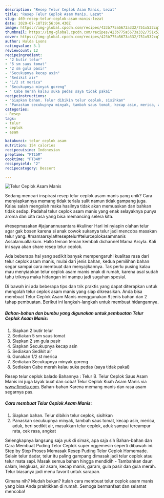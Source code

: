 ```yaml
---
description: "Resep Telur Ceplok Asam Manis, Lezat"
title: "Resep Telur Ceplok Asam Manis, Lezat"
slug: 469-resep-telur-ceplok-asam-manis-lezat
date: 2020-07-18T19:56:04.430Z
image: https://img-global.cpcdn.com/recipes/423b775a5673a332/751x532cq70/telur-ceplok-asam-manis-foto-resep-utama.jpg
thumbnail: https://img-global.cpcdn.com/recipes/423b775a5673a332/751x532cq70/telur-ceplok-asam-manis-foto-resep-utama.jpg
cover: https://img-global.cpcdn.com/recipes/423b775a5673a332/751x532cq70/telur-ceplok-asam-manis-foto-resep-utama.jpg
author: Hulda Lyons
ratingvalue: 3.1
reviewcount: 12
recipeingredient:
- "2 butir telur"
- "5 sm saus tomat"
- "2 sm gula pasir"
- "Secukupnya kecap asin"
- "Sedikit air"
- "1/2 st merica"
- "Secukupnya minyak goreng"
- " Cabe merah kalau suka pedas saya tidak pakai"
recipeinstructions:
- "Siapkan bahan. Telur dibikin telur ceplok, sisihkan"
- "Panaskan secukupnya minyak, tambah saus tomat, kecap asin, merica, aduk, beri sedikit air, masukkan telur ceplok, aduk sampai tercampur rata, cek rasa, angkat"
categories:
- Resep
tags:
- telur
- ceplok
- asam

katakunci: telur ceplok asam 
nutrition: 154 calories
recipecuisine: Indonesian
preptime: "PT15M"
cooktime: "PT34M"
recipeyield: "2"
recipecategory: Dessert

---
```



![Telur Ceplok Asam Manis](https://img-global.cpcdn.com/recipes/423b775a5673a332/751x532cq70/telur-ceplok-asam-manis-foto-resep-utama.jpg)

Sedang mencari inspirasi resep telur ceplok asam manis yang unik? Cara menyiapkannya memang tidak terlalu sulit namun tidak gampang juga. Kalau salah mengolah maka hasilnya tidak akan memuaskan dan bahkan tidak sedap. Padahal telur ceplok asam manis yang enak selayaknya punya aroma dan cita rasa yang bisa memancing selera kita.

#resepmasakan #jajanannusantara #kuliner Hari ini nyiapin olahan telur agar gak bosen karena si anak cowok sukanya telur jadi mencoba masakan telur yang. #mamaarsyla#reseptelur#telurceplokasammanis Assalamuallaikum. Hallo teman teman kembali dichannel Mama Arsyla. Kali ini saya akan share resep telur ceplok.

Ada beberapa hal yang sedikit banyak mempengaruhi kualitas rasa dari telur ceplok asam manis, mulai dari jenis bahan, kedua pemilihan bahan segar sampai cara membuat dan menyajikannya. Tak perlu pusing kalau mau menyiapkan telur ceplok asam manis enak di rumah, karena asal sudah tahu triknya maka hidangan ini mampu jadi suguhan spesial.


Di bawah ini ada beberapa tips dan trik praktis yang dapat diterapkan untuk mengolah telur ceplok asam manis yang siap dikreasikan. Anda bisa membuat Telur Ceplok Asam Manis menggunakan 8 jenis bahan dan 2 tahap pembuatan. Berikut ini langkah-langkah untuk membuat hidangannya.

<!--inarticleads1-->

##### Bahan-bahan dan bumbu yang digunakan untuk pembuatan Telur Ceplok Asam Manis:

1. Siapkan 2 butir telur
1. Sediakan 5 sm saus tomat
1. Siapkan 2 sm gula pasir
1. Siapkan Secukupnya kecap asin
1. Sediakan Sedikit air
1. Gunakan 1/2 st merica
1. Sediakan Secukupnya minyak goreng
1. Sediakan  Cabe merah kalau suka pedas (saya tidak pakai)


Resep telur ceplok balado Bahannya : Telur B. Telur Ceplok Saus Asam Manis ini juga layak buat dan coba! Telur Ceplok Kuah Asam Manis via www.fimela.com. Bahan-bahan Karena memang manis dan rasa asam segarnya pas. 

<!--inarticleads2-->

##### Cara membuat Telur Ceplok Asam Manis:

1. Siapkan bahan. Telur dibikin telur ceplok, sisihkan
1. Panaskan secukupnya minyak, tambah saus tomat, kecap asin, merica, aduk, beri sedikit air, masukkan telur ceplok, aduk sampai tercampur rata, cek rasa, angkat


Selengkapnya langsung saja yuk di simak, apa saja sih Bahan-bahan dan Cara Membuat Puding Telor Ceplok super nggemesin seperti dibawah ini. Step by Step Proses Memasak Resep Puding Telor Ceplok Homemade. Selain telur dadar, telur itu paling gampang dimasak jadi telur ceplok atau telur mata sapi. Masak semua bahan hingga mendidih - Tambahkan daun salam, lengkuas, air asam, kecap manis, garam, gula pasir dan gula merah. Telur biasanya jadi menu favorit untuk sarapan. 

Gimana nih? Mudah bukan? Itulah cara membuat telur ceplok asam manis yang bisa Anda praktikkan di rumah. Semoga bermanfaat dan selamat mencoba!
